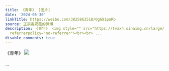 ```yaml
---
title: 《青年》 [图片]
date: '2024-05-30'
linkTitle: https://weibo.com/3825863518/OgG91poRb
source: 正宗毒奶菇的微博
description: 《青年》 <img style="" src="https://tvax4.sinaimg.cn/large/e40a0b5ely1hq7kp0ryslj20dn0abdh0.jpg"
  referrerpolicy="no-referrer"><br><br> ...
disable_comments: true
---
```

《青年》 <img style="" src="https://tvax4.sinaimg.cn/large/e40a0b5ely1hq7kp0ryslj20dn0abdh0.jpg" referrerpolicy="no-referrer"><br><br> ...